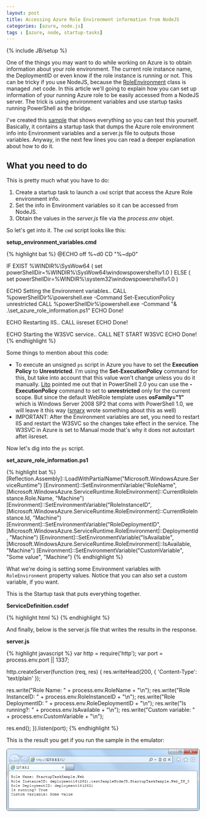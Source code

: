 ```yaml
---
layout: post
title: Accessing Azure Role Environment information from NodeJS
categories: [azure, node.js]
tags : [azure, node, startup-tasks]
---
```

{% include JB/setup %}

One of the things you may want to do while working on Azure is to obtain information about your role environment. The current role instance name, the DeploymentID or even know if the role instance is running or not. This can be tricky if you use NodeJS, because the [RoleEnvironment](http://msdn.microsoft.com/es-es/library/ee773173.aspx) class is managed .net code. In this article we'll going to explain how you can set up information of your running Azure role to be easily accessed from a NodeJS server. The trick is using environment variables and use startup tasks running PowerShell as the bridge.

I've created this [sample](https://github.com/nanovazquez/nodeonazure-blog/tree/master/articles/accessing-azure-role-environment-information-from-node/startup-task-sample) that shows everything so you can test this yourself. Basically, it contains a startup task that dumps the Azure role environment info into Environment variables and a server.js file to outputs those variables. Anyway, in the next few lines you can read a deeper explanation about how to do it.

## What you need to do

This is pretty much what you have to do: 

1. Create a startup task to launch a `cmd` script that access the Azure Role environment info.
2. Set the info in Environment variables so it can be accessed from NodeJS.
3. Obtain the values in the *server.js* file via the *process.env* objet.

So let's get into it. The `cmd` script looks like this:

**setup_environment_variables.cmd**

{% highlight bat %}
@ECHO off
%~d0
CD "%~dp0"

IF EXIST %WINDIR%\SysWow64 (
set powerShellDir=%WINDIR%\SysWow64\windowspowershell\v1.0
) ELSE (
set powerShellDir=%WINDIR%\system32\windowspowershell\v1.0
)

ECHO Setting the Environment variables..
CALL %powerShellDir%\powershell.exe -Command Set-ExecutionPolicy unrestricted
CALL %powerShellDir%\powershell.exe -Command "& .\set_azure_role_information.ps1"
ECHO Done!

ECHO Restarting IIS..
CALL iisreset
ECHO Done!

ECHO Starting the W3SVC service..
CALL NET START W3SVC
ECHO Done!
{% endhighlight %}

Some things to mention about this code:

* To execute an unsigned `ps` script in Azure you have to set the **Execution Policy** to **Unrestricted**. I'm using the **Set-ExecutionPolicy** command for this, but take into account that this value won't change unless you do it manually. [Lito](http://twitter.com/litodam) pointed me out that in PowerShell 2.0 you can use the **-ExecutionPolicy** command to set to **unrestricted** only for the current scope. But since the default WebRole template uses **osFamily="1"** which is Windows Server 2008 SP2 that coms with PowerShell 1.0, we will leave it this way ([smarx](http://blog.smarx.com/posts/windows-azure-startup-tasks-tips-tricks-and-gotchas) wrote something about this as well)
* IMPORTANT: After the Environment variables are set, you need to restart IIS and restart the W3SVC so the changes take effect in the service. The W3SVC in Azure is set to Manual mode that's why it does not autostart aftet iisreset.

Now let's dig into the `ps` script.

**set_azure_role_information.ps1**

{% highlight bat %}
[Reflection.Assembly]::LoadWithPartialName("Microsoft.WindowsAzure.ServiceRuntime")
[Environment]::SetEnvironmentVariable("RoleName", [Microsoft.WindowsAzure.ServiceRuntime.RoleEnvironment]::CurrentRoleInstance.Role.Name, "Machine") 
[Environment]::SetEnvironmentVariable("RoleInstanceID", [Microsoft.WindowsAzure.ServiceRuntime.RoleEnvironment]::CurrentRoleInstance.Id, "Machine")
[Environment]::SetEnvironmentVariable("RoleDeploymentID", [Microsoft.WindowsAzure.ServiceRuntime.RoleEnvironment]::DeploymentId, "Machine")
[Environment]::SetEnvironmentVariable("IsAvailable", [Microsoft.WindowsAzure.ServiceRuntime.RoleEnvironment]::IsAvailable, "Machine") 
[Environment]::SetEnvironmentVariable("CustomVariable", "Some value", "Machine")
{% endhighlight %}

What we're doing is setting some Environment variables with `RoleEnvironment` property values. Notice that you can also set a custom variable, if you want.

This is the Startup task that puts everything together.

**ServiceDefinition.csdef**

{% highlight html %}
<Task commandLine="setup_environment_variables.cmd" executionContext="elevated" taskType="simple" />
{% endhighlight %}

And finally, below is the server.js file that writes the results in the response.

**server.js**

{% highlight javascript %}
var http = require('http');
var port = process.env.port || 1337;

http.createServer(function (req, res) {
res.writeHead(200, { 'Content-Type': 'text/plain' });

res.write("Role Name: " + process.env.RoleName + "\n");
res.write("Role InstanceID: " + process.env.RoleInstanceID + "\n");
res.write("Role DeploymentID: " + process.env.RoleDeploymentID + "\n");
res.write("Is running?: " + process.env.IsAvailable + "\n");
res.write("Custom variable: " + process.env.CustomVariable + "\n");

res.end();
}).listen(port);
{% endhighlight %}

This is the result you get if you run the sample in the emulator:

![](https://github.com/nanovazquez/nanovazquez.github.com/raw/master/_posts/accessing-azure-role-environment-information-from-node/test-sample-task.png "Showing the Azure Role Information")